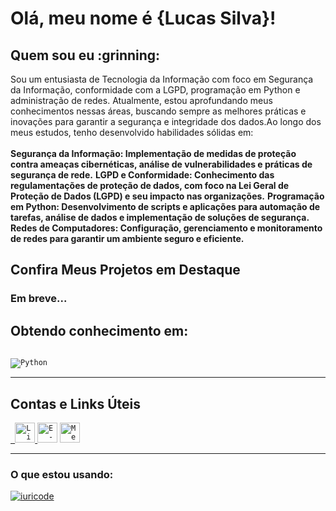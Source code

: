 <h1>Olá, meu nome é <strong>{Lucas Silva}!</strong></h1>

<h2>Quem sou eu :grinning: </h3>

<p>Sou um entusiasta de Tecnologia da Informação com foco em Segurança da Informação, conformidade com a LGPD, programação em Python e administração de redes. Atualmente, estou aprofundando meus conhecimentos nessas áreas, buscando sempre as melhores práticas e inovações para garantir a segurança e integridade dos dados.Ao longo dos meus estudos, tenho desenvolvido habilidades sólidas em:<br><br>
  <strong>Segurança da Informação: Implementação de medidas de proteção contra ameaças cibernéticas, análise de vulnerabilidades e práticas de segurança de rede.</strong>
  <strong>LGPD e Conformidade: Conhecimento das regulamentações de proteção de dados, com foco na Lei Geral de Proteção de Dados (LGPD) e seu impacto nas organizações.</strong>
  <strong>Programação em Python: Desenvolvimento de scripts e aplicações para automação de tarefas, análise de dados e implementação de soluções de segurança.</strong>
  <strong>Redes de Computadores: Configuração, gerenciamento e monitoramento de redes para garantir um ambiente seguro e eficiente.</strong></p>

<h2>Confira Meus Projetos em Destaque</h2>
<h3>Em breve...</h3>


<h2>Obtendo conhecimento em:</h2>

<code> <img src="https://img.shields.io/badge/Python-14354C?style=for-the-badge&logo=python&logoColor=white" alt="Python"/></code>

---
<h2>Contas e Links Úteis</h2>
<code><a href="https://www.linkedin.com/in/lucasdasilvanascimento/"> <img height="32" src="https://img.shields.io/badge/LinkedIn-0077B5?style=for-the-badge&logo=linkedin&logoColor=white" alt="Linkedin"/></code> </a>
<code><a href="mailto:txtlucassilva@gmail.com""><img height="32" src="https://img.shields.io/badge/Gmail-D14836?style=for-the-badge&logo=gmail&logoColor=white" alt="E-mail"/></code></a>
<code><a href="https://medium.com/@txtlucassilva"><img height="32" src="https://img.shields.io/badge/Medium-12100E?style=for-the-badge&logo=medium&logoColor=white" alt="Medium"/></code></a>

---
<h3>O que estou usando:</h3>

[![iuricode](https://github-readme-stats.vercel.app/api/top-langs/?username=LucaLSN&layout=compact)](https://github.com/anuraghazra/github-readme-stats)
